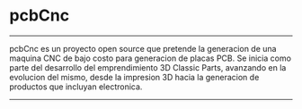 # pcbCnc
***
pcbCnc es un proyecto open source que pretende la generacion de una maquina CNC de bajo costo para generacion de placas PCB. Se inicia como parte del desarrollo del emprendimiento 3D Classic Parts, avanzando en la evolucion del mismo, desde la impresion 3D hacia la generacion de productos que incluyan electronica.
***
